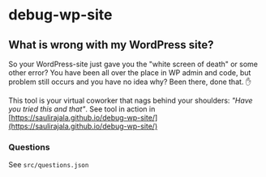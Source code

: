 # debug-wp-site
## What is wrong with my WordPress site?
So your WordPress-site just gave you the "white screen of death" or some other error? You have been all over the place in WP admin and code, but problem still occurs and you have no idea why? Been there, done that. ✋

This tool is your virtual coworker that nags behind your shoulders: *"Have you tried this and that"*. See tool in action in [https://saulirajala.github.io/debug-wp-site/](https://saulirajala.github.io/debug-wp-site/) 

### Questions
See `src/questions.json`